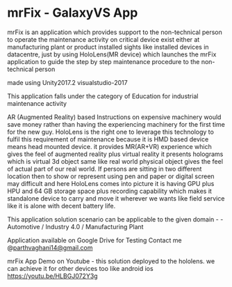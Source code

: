 
# mrFix - GalaxyVS App
mrFix is an application which provides support to the non-technical person to operate the maintenance activity on critical device exist either at manufacturing plant or product installed sights like installed devices in datacentre, just by using HoloLens(MR device) which launches the mrFix application to guide the step by step maintenance procedure to the non-technical person

made using Unity2017.2 visualstudio-2017  


This application falls under the category of Education for industrial maintenance activity 


AR (Augmented Reality) based Instructions on expensive machinery would save money rather than having the experiencing machinery for the first time for the new guy. HoloLens is the right one to leverage this technology to fulfil this requirement of maintenance because it is HMD based device means head mounted device. it provides MR(AR+VR) experience which gives the feel of augmented reality plus virtual reality it presents holograms which is virtual 3d object same like real world physical object gives the feel of actual part of our real world. If persons are sitting in two different location then to show or represent using pen and paper or digital screen may difficult and here HoloLens comes into picture it is having GPU plus HPU and 64 GB storage space plus recording capability which makes it standalone device to carry and move it wherever we wants like field service like it is alone with decent battery life.


This application solution scenario can be applicable to the given domain - - Automotive / Industry 4.0 / Manufacturing Plant


Application available on Google Drive for Testing Contact me @parthvaghani14@gmail.com



mrFix App Demo on Youtube - this solution deployed to the hololens. we can achieve it for other devices too like android ios 
https://youtu.be/HLBGJ072Y3g
